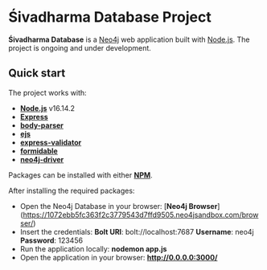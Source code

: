 # Śivadharma Database Project

**Śivadharma Database** is a [Neo4j](https://neo4j.com/) web application built with [Node.js](https://nodejs.org/en/). 
The project is ongoing and under development.

## Quick start

The project works with:

- [**Node.js**](https://nodejs.org/en/) v16.14.2
- [**Express**](https://www.npmjs.com/package/express)
- [**body-parser**](https://www.npmjs.com/package/body-parser)
- [**ejs**](https://www.npmjs.com/package/ejs)
- [**express-validator**](https://www.npmjs.com/package/express-validator)
- [**formidable**](https://www.npmjs.com/package/formidable)
- [**neo4j-driver**](https://www.npmjs.com/package/neo4j-driver)

Packages can be installed with either [**NPM**](https://www.npmjs.com/).

After installing the required packages:

- Open the Neo4j Database in your browser: [**Neo4j Browser**] (https://1072ebb5fc363f2c3779543d7ffd9505.neo4jsandbox.com/browser/)
- Insert the credentials: 
  **Bolt URI**: bolt://localhost:7687
  **Username**: neo4j 
  **Password**: 123456
- Run the application locally: **nodemon app.js**
- Open the application in your browser: **http://0.0.0.0:3000/**
